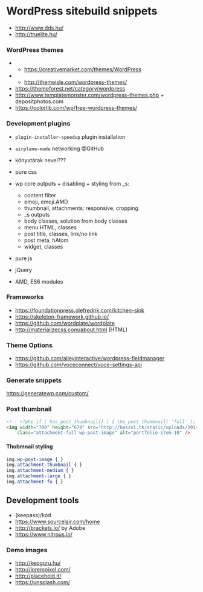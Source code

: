 # WordPress sitebuild snippets

- http://www.dds.hu/
- http://truelite.hu/

### WordPress themes

- * https://creativemarket.com/themes/WordPress
- * http://themeisle.com/wordpress-themes/
- https://themeforest.net/category/wordpress
- http://www.templatemonster.com/wordpress-themes.php + depositphotos.com
- https://colorlib.com/wp/free-wordpress-themes/

### Development plugins

- `plugin-installer-speedup` plugin installation
- `airplane-mode` networking @GitHub

- könyvtárak nevei???
- pure css
- wp core outputs + disabling + styling
from _s:
    - content filter
    - emoji, emoji.AMD
    - thumbnail, attachments: responsive, cropping
    - _s outputs
    - body classes, solution from body classes
    - menu HTML, classes
    - post title, classes, link/no link
    - post meta, hAtom
    - widget, classes
- pure js
- jQuery
- AMD, ES6 modules

### Frameworks

- https://foundationpress.olefredrik.com/kitchen-sink
- https://skeleton-framework.github.io/
- https://github.com/wordplate/wordplate
- http://materializecss.com/about.html (HTML)

### Theme Options

- https://github.com/alleyinteractive/wordpress-fieldmanager
- https://github.com/voceconnect/voce-settings-api

### Generate snippets

https://generatewp.com/custom/

### Post thumbnail

```html
<!-- <?php if ( has_post_thumbnail() ) { the_post_thumbnail( 'full' ); } ?> -->
<img width="700" height="674" src="http://keszul.tk/static/uploads/2014/08/portfolio-item-10.jpg"
    class="attachment-full wp-post-image" alt="portfolio-item-10" />
```

#### Thubmnail styling

```css
img.wp-post-image { }
img.attachment-thumbnail { }
img.attachment-medium { }
img.attachment-large { }
img.attachment-fu { }
```

## Development tools

- (keepass)/kód
- https://www.sourcelair.com/home
- http://brackets.io/ by Adobe
- https://www.nitrous.io/

### Demo images

- http://kepguru.hu/
- http://lorempixel.com/
- http://placehold.it/
- https://unsplash.com/

